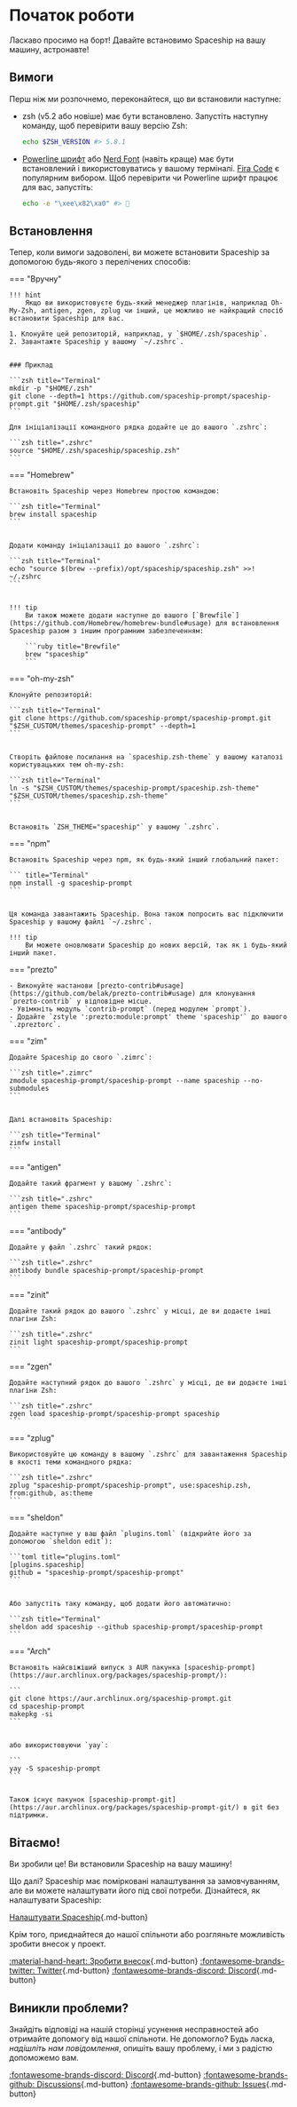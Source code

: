 # Початок роботи

Ласкаво просимо на борт! Давайте встановимо Spaceship на вашу машину, астронавте!

## Вимоги

Перш ніж ми розпочнемо, переконайтеся, що ви встановили наступне:

- [](http://www.zsh.org/)zsh (v5.2 або новіше) має бути встановлено. Запустіть наступну команду, щоб перевірити вашу версію Zsh:
  ```zsh
  echo $ZSH_VERSION #> 5.8.1
  ```
- [Powerline шрифт](https://github.com/powerline/fonts) або [Nerd Font](https://www.nerdfonts.com/) (навіть краще) має бути встановлений і використовуватись у вашому терміналі. [Fira Code](https://github.com/tonsky/FiraCode) є популярним вибором. Щоб перевірити чи Powerline шрифт працює для вас, запустіть:
  ```zsh
  echo -e "\xee\x82\xa0" #> 
  ```

## Встановлення

Тепер, коли вимоги задоволені, ви можете встановити Spaceship за допомогою будь-якого з перелічених способів:

=== "Вручну"

    !!! hint
        Якщо ви використовуєте будь-який менеджер плагінів, наприклад Oh-My-Zsh, antigen, zgen, zplug чи інший, це можливо не найкращий спосіб встановити Spaceship для вас.

    1. Клонуйте цей репозиторій, наприклад, у `$HOME/.zsh/spaceship`.
    2. Завантажте Spaceship у вашому `~/.zshrc`.


    ### Приклад

    ```zsh title="Terminal"
    mkdir -p "$HOME/.zsh"
    git clone --depth=1 https://github.com/spaceship-prompt/spaceship-prompt.git "$HOME/.zsh/spaceship"
    ```

    Для ініціалізації командного рядка додайте це до вашого `.zshrc`:

    ```zsh title=".zshrc"
    source "$HOME/.zsh/spaceship/spaceship.zsh"
    ```

=== "Homebrew"

    Встановіть Spaceship через Homebrew простою командою:

    ```zsh title="Terminal"
    brew install spaceship
    ```


    Додати команду ініціалізації до вашого `.zshrc`:

    ```zsh title="Terminal"
    echo "source $(brew --prefix)/opt/spaceship/spaceship.zsh" >>! ~/.zshrc
    ```


    !!! tip
        Ви також можете додати наступне до вашого [`Brewfile`](https://github.com/Homebrew/homebrew-bundle#usage) для встановлення Spaceship разом з іншим програмним забезпеченням:

        ```ruby title="Brewfile"
        brew "spaceship"
        ```

=== "oh-my-zsh"

    Клонуйте репозиторій:

    ```zsh title="Terminal"
    git clone https://github.com/spaceship-prompt/spaceship-prompt.git "$ZSH_CUSTOM/themes/spaceship-prompt" --depth=1
    ```


    Створіть файлове посилання на `spaceship.zsh-theme` у вашому каталозі користувацьких тем oh-my-zsh:

    ```zsh title="Terminal"
    ln -s "$ZSH_CUSTOM/themes/spaceship-prompt/spaceship.zsh-theme" "$ZSH_CUSTOM/themes/spaceship.zsh-theme"
    ```


    Встановіть `ZSH_THEME="spaceship"` у вашому `.zshrc`.

=== "npm"

    Встановіть Spaceship через npm, як будь-який інший глобальний пакет:

    ``` title="Terminal"
    npm install -g spaceship-prompt
    ```


    Ця команда завантажить Spaceship. Вона також попросить вас підключити Spaceship у вашому файлі `~/.zshrc`.
    
    !!! tip
        Ви можете оновлювати Spaceship до нових версій, так як і будь-який інший пакет.

=== "prezto"

    - Виконуйте настанови [prezto-contrib#usage](https://github.com/belak/prezto-contrib#usage) для клонування `prezto-contrib` у відповідне місце.
    - Увімкніть модуль `contrib-prompt` (перед модулем `prompt`).
    - Додайте `zstyle ':prezto:module:prompt' theme 'spaceship'` до вашого `.zpreztorc`.

=== "zim"

    Додайте Spaceship до свого `.zimrc`:

    ```zsh title=".zimrc"
    zmodule spaceship-prompt/spaceship-prompt --name spaceship --no-submodules
    ```


    Далі встановіть Spaceship:

    ```zsh title="Terminal"
    zimfw install
    ```

=== "antigen"

    Додайте такий фрагмент у вашому `.zshrc`:

    ```zsh title=".zshrc"
    antigen theme spaceship-prompt/spaceship-prompt
    ```

=== "antibody"

    Додайте у файл `.zshrc` такий рядок:

    ```zsh title=".zshrc"
    antibody bundle spaceship-prompt/spaceship-prompt
    ```

=== "zinit"

    Додайте такий рядок до вашого `.zshrc` у місці, де ви додаєте інші плагіни Zsh:

    ```zsh title=".zshrc"
    zinit light spaceship-prompt/spaceship-prompt
    ```

=== "zgen"

    Додайте наступний рядок до вашого `.zshrc` у місці, де ви додаєте інші плагіни Zsh:

    ```zsh title=".zshrc"
    zgen load spaceship-prompt/spaceship-prompt spaceship
    ```

=== "zplug"

    Використовуйте цю команду в вашому `.zshrc` для завантаження Spaceship в якості теми командного рядка:

    ```zsh title=".zshrc"
    zplug "spaceship-prompt/spaceship-prompt", use:spaceship.zsh, from:github, as:theme
    ```

=== "sheldon"

    Додайте наступне у ваш файл `plugins.toml` (відкрийте його за допомогою `sheldon edit`):

    ```toml title="plugins.toml"
    [plugins.spaceship]
    github = "spaceship-prompt/spaceship-prompt"
    ```


    Або запустіть таку команду, щоб додати його автоматично:

    ```zsh title="Terminal"
    sheldon add spaceship --github spaceship-prompt/spaceship-prompt
    ```

=== "Arch"

    Встановіть найсвіжіший випуск з AUR пакунка [spaceship-prompt](https://aur.archlinux.org/packages/spaceship-prompt/):

    ```
    git clone https://aur.archlinux.org/spaceship-prompt.git
    cd spaceship-prompt
    makepkg -si
    ```


    або використовуючи `yay`:

    ```
    yay -S spaceship-prompt
    ```


    Також існує пакунок [spaceship-prompt-git](https://aur.archlinux.org/packages/spaceship-prompt-git/) в git без підтримки.
    

## Вітаємо!

Ви зробили це! Ви встановили Spaceship на вашу машину!

Що далі? Spaceship має помірковані налаштування за замовчуванням, але ви можете налаштувати його під свої потреби. Дізнайтеся, як налаштувати Spaceship:

[Налаштувати Spaceship](/uk/config/intro ""){.md-button}

Крім того, приєднайтеся до нашої спільноти або розгляньте можливість зробити внесок у проект.

[:material-hand-heart: Зробити внесок](/uk/contribute ""){.md-button} [:fontawesome-brands-twitter: Twitter](https//twitter.com/SpaceshipPrompt ""){.md-button} [:fontawesome-brands-discord: Discord](https://discord.gg/NTQWz8Dyt9 ""){.md-button}

## Виникли проблеми?

Знайдіть відповіді на нашій сторінці усунення несправностей або отримайте допомогу від нашої спільноти. Не допомогло? Будь ласка, *надішліть нам повідомлення*, опишіть вашу проблему, і ми з радістю допоможемо вам.

[:fontawesome-brands-discord: Discord](https://discord.gg/NTQWz8Dyt9 ""){.md-button} [:fontawesome-brands-github: Discussions](https://github.com/spaceship-prompt/spaceship-prompt/discussions/ ""){.md-button} [:fontawesome-brands-github: Issues](https://github.com/spaceship-prompt/spaceship-prompt/issues ""){.md-button}
